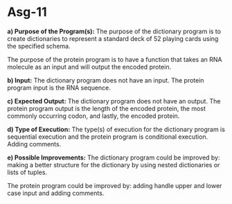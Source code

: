 # Asg-11
**a) Purpose of the Program(s):** The purpose of the dictionary program is to create dictionaries to represent a standard deck of 52 playing cards using the specified schema. 

The purpose of the protein program is to have a function that takes an RNA molecule as an input and will output the encoded protein. 

**b) Input:** The dictionary program does not have an input. The protein program input is the RNA sequence.

**c) Expected Output:** The dictionary program does not have an output. The protein program output is the length of the encoded protein, the most commonly occurring codon, and lastly, the encoded protein.

**d) Type of Execution:** The type(s) of execution for the dictionary program is sequential execution and the protein program is conditional execution. Adding comments.

**e) Possible Improvements:** The dictionary  program could be improved by: making a better structure for the dictionary by using nested dictionaries or lists of tuples.

The protein program could be improved by: adding handle upper and lower case input and adding comments.
